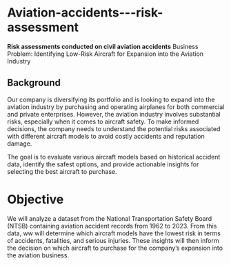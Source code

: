 # Aviation-accidents---risk-assessment
**Risk assessments conducted on civil aviation accidents**
Business Problem: Identifying Low-Risk Aircraft for Expansion into the Aviation Industry
## Background
Our company is diversifying its portfolio and is looking to expand into the aviation industry by purchasing and operating airplanes for both commercial and private enterprises. However, the aviation industry involves substantial risks, especially when it comes to aircraft safety. To make informed decisions, the company needs to understand the potential risks associated with different aircraft models to avoid costly accidents and reputation damage.

The goal is to evaluate various aircraft models based on historical accident data, identify the safest options, and provide actionable insights for selecting the best aircraft to purchase.

# Objective
We will analyze a dataset from the National Transportation Safety Board (NTSB) containing aviation accident records from 1962 to 2023. From this data, ww will determine which aircraft models have the lowest risk in terms of accidents, fatalities, and serious injuries. These insights will then inform the decision on which aircraft to purchase for the company’s expansion into the aviation business.